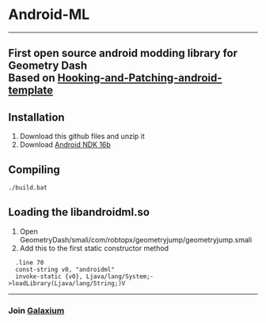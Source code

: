 # Android-ML
---
First open source android modding library for Geometry Dash  
Based on [Hooking-and-Patching-android-template](https://github.com/Djngo/Hooking-and-Patching-android-template)
---

## Installation
1. Download this github files and unzip it
2. Download [Android NDK 16b](https://developer.android.com/ndk/downloads/older_releases)

## Compiling
```sh
./build.bat
```

## Loading the libandroidml.so
1. Open GeometryDash/smali/com/robtopx/geometryjump/geometryjump.smali
2. Add this to the first static constructor method
```
  .line 70
  const-string v0, "androidml"
  invoke-static {v0}, Ljava/lang/System;->loadLibrary(Ljava/lang/String;)V
``` 

---
### Join [Galaxium](https://discord.gg/ZV2zDu6JUX)